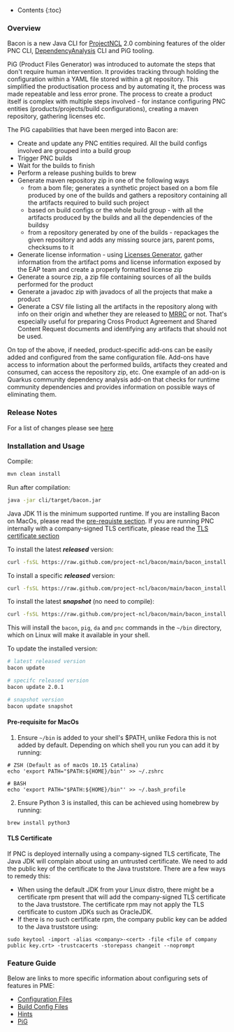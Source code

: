 ---
---

* Contents
{:toc}

### Overview

Bacon is a new Java CLI for [ProjectNCL](https://github.com/project-ncl/pnc) 2.0 combining features of the
older PNC CLI, [DependencyAnalysis](https://github.com/project-ncl/dependency-analysis) CLI and PiG tooling.

PiG (Product Files Generator) was introduced to automate the steps that don't require human
intervention. It provides tracking through holding the configuration within a YAML file stored within
a git repository. This simplified the productisation process and by automating it, the process was made
repeatable and less error prone. The process to create a product itself is complex with multiple
steps involved - for instance configuring PNC entities (products/projects/build configurations),
creating a maven repository, gathering licenses etc.

The PiG capabilities that have been merged into Bacon are:

* Create and update any PNC entities required. All the build configs involved are grouped into a build
group
* Trigger PNC builds
* Wait for the builds to finish
* Perform a release pushing builds to brew
* Generate maven repository zip in one of the following ways
  * from a bom file; generates a synthetic project based on a bom file produced by one of the builds
and gathers a repository containing all the artifacts required to build such project
  * based on build configs or the whole build group - with all the artifacts produced by the builds and
all the dependencies of the buildsy
  * from a repository generated by one of the builds - repackages the given repository and adds any
missing source jars, parent poms, checksums to it
* Generate license information - using [Licenses Generator](https://github.com/snowdrop/licenses-generator),
gather information from the artifact poms and license information exposed by the EAP team and create a properly formatted license zip
* Generate a source zip, a zip file containing sources of all the builds performed for the product
* Generate a javadoc zip with javadocs of all the projects that make a product
* Generate a CSV file listing all the artifacts in the repository along with info on their origin and whether
they are released to [MRRC](https://maven.repository.redhat.com/) or not. That's especially useful for preparing Cross Product Agreement
and Shared Content Request documents and identifying any artifacts that should not be used.


On top of the above, if needed, product-specific add-ons can be easily added and configured from
the same configuration file. Add-ons have access to information about the performed builds, artifacts they
created and consumed, can access the repository zip, etc. One example of an add-on is Quarkus community
dependency analysis add-on that checks for runtime community dependencies and provides information on
possible ways of eliminating them.


### Release Notes

For a list of changes please see [here](https://github.com/project-ncl/bacon/wiki/Changelog)

### Installation and Usage

Compile:
```bash
mvn clean install
```

Run after compilation:
```bash
java -jar cli/target/bacon.jar
```

Java JDK 11 is the minimum supported runtime. If you are installing Bacon on MacOs, please read the [pre-requiste section](#pre-requisite-for-macos). If you are running PNC internally with a company-signed TLS certificate, please read the [TLS certificate section](#tls-certificate)

To install the latest ***released*** version:
```bash
curl -fsSL https://raw.github.com/project-ncl/bacon/main/bacon_install.py | python3 -
```

To install a specific ***released*** version:
```bash
curl -fsSL https://raw.github.com/project-ncl/bacon/main/bacon_install.py | python3 - 2.0.1
```

To install the latest ***snapshot*** (no need to compile):
```bash
curl -fsSL https://raw.github.com/project-ncl/bacon/main/bacon_install.py | python3 - snapshot
```

This will install the `bacon`, `pig`, `da` and `pnc` commands in the `~/bin`
directory, which on Linux will make it available in your shell.

To update the installed version:
```bash
# latest released version
bacon update

# specifc released version
bacon update 2.0.1

# snapshot version
bacon update snapshot
```

#### Pre-requisite for MacOs
1. Ensure `~/bin`  is added to your shell's $PATH, unlike Fedora this is not added by default. Depending on which shell you run you can add it by running:

```
# ZSH (Default as of macOs 10.15 Catalina)
echo 'export PATH="$PATH:${HOME}/bin"' >> ~/.zshrc

# BASH
echo 'export PATH="$PATH:${HOME}/bin"' >> ~/.bash_profile
```

2. Ensure Python 3 is installed, this can be achieved using homebrew by running:
```
brew install python3
```

#### TLS Certificate
If PNC is deployed internally using a company-signed TLS certificate, The Java JDK will complain about using an untrusted certificate. We need to add the public key of the certificate to the Java truststore. There are a few ways to remedy this:

- When using the default JDK from your Linux distro, there might be a certificate rpm present that will add the company-signed TLS certificate to the Java truststore. The certificate rpm may not apply the TLS certificate to custom JDKs such as OracleJDK.
- If there is no such certificate rpm, the company public key can be added to the Java truststore using:
```
sudo keytool -import -alias <company>-<cert> -file <file of company public key.crt> -trustcacerts -storepass changeit --noprompt
```

### Feature Guide

Below are links to more specific information about configuring sets of features in PME:

* [Configuration Files](guide/configuration.html)
* [Build Config Files](guide/build-config.html)
* [Hints](guide/hints.html)
* [PiG](guide/pig.html)
